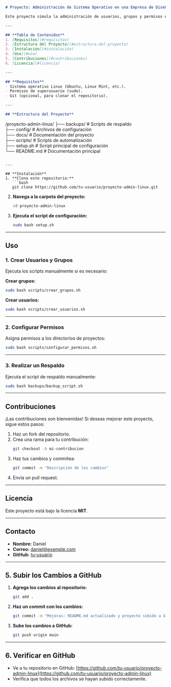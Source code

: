 ```markdown
# Proyecto: Administración de Sistema Operativo en una Empresa de Diseño Gráfico

Este proyecto simula la administración de usuarios, grupos y permisos en un entorno Linux para una empresa de diseño gráfico. Incluye scripts para automatizar tareas como la creación de usuarios, asignación de permisos y respaldos de archivos.

---

## **Tabla de Contenidos**
1. [Requisitos](#requisitos)  
2. [Estructura del Proyecto](#estructura-del-proyecto)  
3. [Instalación](#instalación)  
4. [Uso](#uso)  
5. [Contribuciones](#contribuciones)  
6. [Licencia](#licencia)  

---

## **Requisitos**
- Sistema operativo Linux (Ubuntu, Linux Mint, etc.).  
- Permisos de superusuario (sudo).  
- Git (opcional, para clonar el repositorio).  

---

## **Estructura del Proyecto**
```
/proyecto-admin-linux/
├── backups/         # Scripts de respaldo  
├── config/          # Archivos de configuración  
├── docs/            # Documentación del proyecto  
├── scripts/         # Scripts de automatización  
├── setup.sh         # Script principal de configuración  
└── README.md        # Documentación principal  
```

---

## **Instalación**
1. **Clona este repositorio:**
   ```bash
   git clone https://github.com/tu-usuario/proyecto-admin-linux.git
   ```
2. **Navega a la carpeta del proyecto:**
   ```bash
   cd proyecto-admin-linux
   ```
3. **Ejecuta el script de configuración:**
   ```bash
   sudo bash setup.sh
   ```

---

## **Uso**
### **1. Crear Usuarios y Grupos**  
Ejecuta los scripts manualmente si es necesario:  

**Crear grupos:**  
```bash
sudo bash scripts/crear_grupos.sh
```

**Crear usuarios:**  
```bash
sudo bash scripts/crear_usuarios.sh
```

---

### **2. Configurar Permisos**  
Asigna permisos a los directorios de proyectos:  
```bash
sudo bash scripts/configurar_permisos.sh
```

---

### **3. Realizar un Respaldo**  
Ejecuta el script de respaldo manualmente:  
```bash
sudo bash backups/backup_script.sh
```

---

## **Contribuciones**
¡Las contribuciones son bienvenidas! Si deseas mejorar este proyecto, sigue estos pasos:  

1. Haz un fork del repositorio.  
2. Crea una rama para tu contribución:  
   ```bash
   git checkout -b mi-contribucion
   ```
3. Haz tus cambios y commitea:  
   ```bash
   git commit -m "Descripción de los cambios"
   ```
4. Envía un pull request.  

---

## **Licencia**
Este proyecto está bajo la licencia **MIT**.  

---

## **Contacto**
- **Nombre:** Daniel  
- **Correo:** [daniel@example.com](mailto:daniel@example.com)  
- **GitHub:** [tu-usuario](https://github.com/tu-usuario)  

---

## **5. Subir los Cambios a GitHub**
1. **Agrega los cambios al repositorio:**  
   ```bash
   git add .
   ```
2. **Haz un commit con los cambios:**  
   ```bash
   git commit -m "Mejoras: README.md actualizado y proyecto subido a GitHub"
   ```
3. **Sube los cambios a GitHub:**  
   ```bash
   git push origin main
   ```

---

## **6. Verificar en GitHub**
- Ve a tu repositorio en GitHub: [https://github.com/tu-usuario/proyecto-admin-linux](https://github.com/tu-usuario/proyecto-admin-linux)  
- Verifica que todos los archivos se hayan subido correctamente.  

